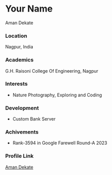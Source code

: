 # Your Name
Aman Dekate

### Location

Nagpur, India 

### Academics

G.H. Raisoni College Of Engineering, Nagpur

### Interests

- Nature Photography, Exploring and Coding

### Development

- Custom Bank Server

### Achivements

- Rank-3594 in Google Farewell Round-A 2023

### Profile Link

[Aman Dekate](https://github.com/AmanDekate1)
